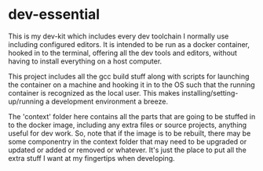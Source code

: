 # dev-essential
This is my dev-kit which includes every
 dev toolchain I normally use including
 configured editors.  It is intended to
 be run as a docker container, hooked in
 to the terminal, offering all the dev
 tools and editors, without having to
 install everything on a host computer.

This project includes all the gcc build
 stuff along with scripts for launching
 the container on a machine and hooking
 it in to the OS such that the running
 container is recognized as the local user.
 This makes installing/setting-up/running
 a development environment a breeze.

The 'context' folder here contains all
 the parts that are going to be stuffed
 in to the docker image, including any
 extra files or source projects, anything
 useful for dev work.  So, note that if
 the image is to be rebuilt, there may be
 some componentry in the context folder
 that may need to be upgraded or updated
 or added or removed or whatever.  It's
 just the place to put all the extra stuff
 I want at my fingertips when developing.

